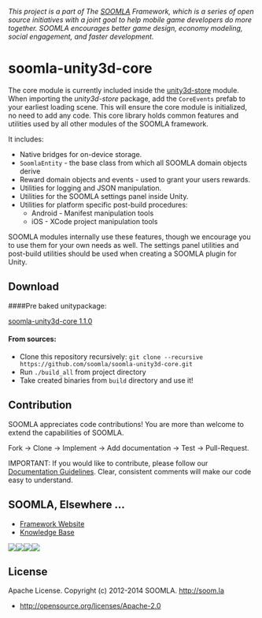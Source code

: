 *This project is a part of The [SOOMLA](http://www.soom.la) Framework, which is a series of open source initiatives with a joint goal to help mobile game developers do more together. SOOMLA encourages better game design, economy modeling, social engagement, and faster development.*

soomla-unity3d-core
===============
The core module is currently included inside the [unity3d-store](https://github.com/soomla/unity3d-store) module.  When importing the *unity3d-store* package, add the `CoreEvents` prefab to your earliest loading scene.  This will ensure the core module is initialized, no need to add any code.  This core library holds common features and utilities used by all other modules of the SOOMLA framework.

It includes:
* Native bridges for on-device storage.
* `SoomlaEntity` - the base class from which all SOOMLA domain objects derive
* Reward domain objects and events - used to grant your users rewards.
* Utilities for logging and JSON manipulation.
* Utilities for the SOOMLA settings panel inside Unity.
* Utilities for platform specific post-build procedures:
  * Android - Manifest manipulation tools
  * iOS - XCode project manipulation tools

SOOMLA modules internally use these features, though we encourage you to use them for your own needs as well.  The settings panel utilities and post-build utilities should be used when creating a SOOMLA plugin for Unity.


## Download

####Pre baked unitypackage:

[soomla-unity3d-core 1.1.0](http://library.soom.la/fetch/unity3d-core/1.1.0?cf=github)

#### From sources:
 - Clone this repository recursively: `git clone --recursive https://github.com/soomla/soomla-unity3d-core.git`
 - Run `./build_all` from project directory
 - Take created binaries from `build` directory and use it!

Contribution
---
SOOMLA appreciates code contributions! You are more than welcome to extend the capabilities of SOOMLA.

Fork -> Clone -> Implement -> Add documentation -> Test -> Pull-Request.

IMPORTANT: If you would like to contribute, please follow our [Documentation Guidelines](https://github.com/soomla/unity3d-store/blob/master/documentation.md). Clear, consistent comments will make our code easy to understand.

## SOOMLA, Elsewhere ...

+ [Framework Website](http://www.soom.la/)
+ [Knowledge Base](http://know.soom.la/)


<a href="https://www.facebook.com/pages/The-SOOMLA-Project/389643294427376"><img src="http://know.soom.la/img/tutorial_img/social/Facebook.png"></a><a href="https://twitter.com/Soomla"><img src="http://know.soom.la/img/tutorial_img/social/Twitter.png"></a><a href="https://plus.google.com/+SoomLa/posts"><img src="http://know.soom.la/img/tutorial_img/social/GoogleP.png"></a><a href ="https://www.youtube.com/channel/UCR1-D9GdSRRLD0fiEDkpeyg"><img src="http://know.soom.la/img/tutorial_img/social/Youtube.png"></a>

License
---
Apache License. Copyright (c) 2012-2014 SOOMLA. http://soom.la
+ http://opensource.org/licenses/Apache-2.0
